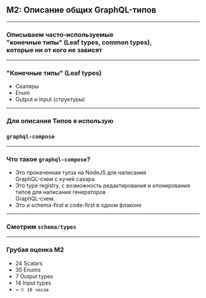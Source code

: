 ## M2: Описание общих GraphQL-типов

-----

### Описываем часто-используемые <br/>"конечные типы" (Leaf types, common types), <br/>которые ни от кого не зависят

-----

### "Конечные типы" (Leaf types) <!-- .element: class="orange" -->

- Скаляры <!-- .element: class="fragment" -->
- Enum <!-- .element: class="fragment" -->
- Output и Input (структуры) <!-- .element: class="fragment" -->

-----

### Для описания Типов я использую

### `graphql-compose`

-----

### Что такое `graphql-compose`?

- Это прокаченная тулза на NodeJS для написания <br/>GraphQL-схем с кучей сахара <!-- .element: class="fragment" -->
- Это type registry, с возможность редактирования и клонирования типов для написания генераторов <br/>GraphQL-схем. <!-- .element: class="fragment" -->
- Это и schema-first и code-first в одном флаконе <!-- .element: class="fragment" -->

-----

### Смотрим `schema/types`

-----

### Грубая оценка M2

- 24 Scalars
- 35 Enums
- 7 Output types
- 14 Input types
- ~ `⏱ 10 часов`

